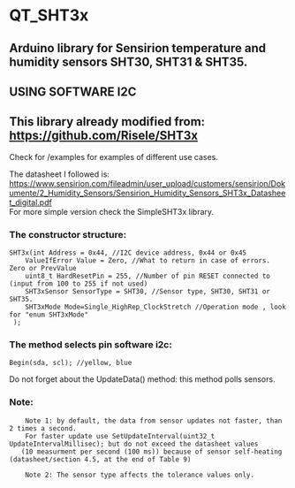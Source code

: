 # QT_SHT3x
## Arduino library for Sensirion temperature and humidity sensors SHT30, SHT31 & SHT35.
## USING SOFTWARE I2C
## This library already modified from: https://github.com/Risele/SHT3x

Check for /examples for examples of different use cases.  

The datasheet I followed is:  
https://www.sensirion.com/fileadmin/user_upload/customers/sensirion/Dokumente/2_Humidity_Sensors/Sensirion_Humidity_Sensors_SHT3x_Datasheet_digital.pdf  
For more simple version check the SimpleSHT3x library.  

### The constructor structure:  
    SHT3x(int Address = 0x44, //I2C device address, 0x44 or 0x45  
        ValueIfError Value = Zero, //What to return in case of errors. Zero or PrevValue  
        uint8_t HardResetPin = 255, //Number of pin RESET connected to (input from 100 to 255 if not used)  
        SHT3xSensor SensorType = SHT30, //Sensor type, SHT30, SHT31 or SHT35.  
        SHT3xMode Mode=Single_HighRep_ClockStretch //Operation mode , look for "enum SHT3xMode"  
     ); 

### The method selects pin software i2c:

    Begin(sda, scl); //yellow, blue

Do not forget about the UpdateData() method: this method polls sensors.

### Note:
        Note 1: by default, the data from sensor updates not faster, than 2 times a second.
        For faster update use SetUpdateInterval(uint32_t UpdateIntervalMillisec); but do not exceed the datasheet values 
       (10 measurment per second (100 ms)) because of sensor self-heating (datasheet/section 4.5, at the end of Table 9)  

        Note 2: The sensor type affects the tolerance values only.   
  
